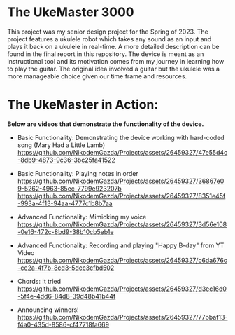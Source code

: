 # The UkeMaster 3000
This project was my senior design project for the Spring of 2023. The project features a ukulele robot which takes any sound as an input and plays it back on a ukulele in real-time. A more detailed description can be found in the final report in this repository. The device is meant as an instructional tool and its motivation comes from my journey in learning how to play the guitar. The original idea involved a guitar but the ukulele was a more manageable choice given our time frame and resources.

# The UkeMaster in Action:
**Below are videos that demonstrate the functionality of the device.**
- Basic Functionality: Demonstrating the device working with hard-coded song (Mary Had a Little Lamb)
https://github.com/NikodemGazda/Projects/assets/26459327/47e55d4c-8db9-4873-9c36-3bc25fa41522

- Basic Functionality: Playing notes in order
https://github.com/NikodemGazda/Projects/assets/26459327/36867e09-5262-4963-85ec-7799e923207b
https://github.com/NikodemGazda/Projects/assets/26459327/8351e45f-993a-4f13-94aa-4777c1b8b7aa

- Advanced Functionality: Mimicking my voice
https://github.com/NikodemGazda/Projects/assets/26459327/3d56e108-0e16-472c-8bd9-38b10cb5eb1e

- Advanced Functionality: Recording and playing "Happy B-day" from YT Video
https://github.com/NikodemGazda/Projects/assets/26459327/c6da676c-ce2a-4f7b-8cd3-5dcc3cfbd502

- Chords: It tried
https://github.com/NikodemGazda/Projects/assets/26459327/d3ec16d0-5f4e-4dd6-84d8-39d48b41b44f

- Announcing winners!
https://github.com/NikodemGazda/Projects/assets/26459327/77bbaf13-f4a0-435d-8586-cf47718fa669

